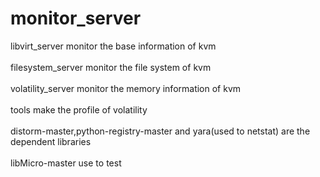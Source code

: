 # monitor_server
libvirt_server monitor the base information of kvm<br><br>
filesystem_server monitor the file system of kvm<br><br>
volatility_server monitor the memory information of kvm<br><br>
tools make the profile of volatility<br><br>
distorm-master,python-registry-master and yara(used to netstat)  are the dependent libraries<br><br>
libMicro-master use to test

